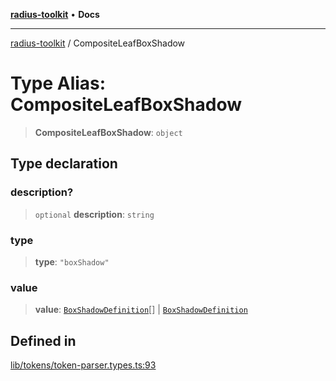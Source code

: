 [**radius-toolkit**](../README.md) • **Docs**

***

[radius-toolkit](../globals.md) / CompositeLeafBoxShadow

# Type Alias: CompositeLeafBoxShadow

> **CompositeLeafBoxShadow**: `object`

## Type declaration

### description?

> `optional` **description**: `string`

### type

> **type**: `"boxShadow"`

### value

> **value**: [`BoxShadowDefinition`](BoxShadowDefinition.md)[] \| [`BoxShadowDefinition`](BoxShadowDefinition.md)

## Defined in

[lib/tokens/token-parser.types.ts:93](https://github.com/rangle/radius-token-tango/blob/5b6e6f5adbda55f8c41a4c8308d1d8885a9b9a2f/packages/radius-toolkit/src/lib/tokens/token-parser.types.ts#L93)
